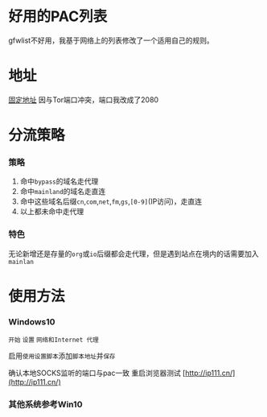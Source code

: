 # 好用的PAC列表
gfwlist不好用，我基于网络上的列表修改了一个适用自己的规则。
# 地址
[固定地址](https://raw.githubusercontent.com/WillGhost/pacGood/master/pac.txt) 因与Tor端口冲突，端口我改成了2080
# 分流策略
### 策略
1. 命中`bypass`的域名走代理
2. 命中`mainland`的域名走直连
3. 命中这些域名后缀`cn`,`com`,`net`,`fm`,`gs`,`[0-9]`(IP访问)，走直连
4. 以上都未命中走代理
### 特色
无论新增还是存量的`org`或`io`后缀都会走代理，但是遇到站点在境内的话需要加入`mainlan`
# 使用方法
### Windows10
`开始` `设置` `网络和Internet 代理`

启用`使用设置脚本`添加`脚本地址`并`保存`

确认本地SOCKS监听的端口与pac一致
重启浏览器测试 [http://ip111.cn/](http://ip111.cn/)
### 其他系统参考Win10
